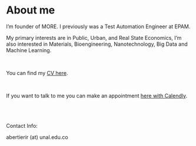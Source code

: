 
# About me

I’m founder of MORE. I previously was a Test Automation Engineer at EPAM.

My primary interests are in Public, Urban, and Real State Economics, I’m also interested in Materials, Bioengineering, Nanotechnology, Big Data and Machine Learning.

<br>

You can find my [CV here](documents/Andrea%20Bertieri%208D.pdf).

<br>

If you want to talk to me you can make an appointment [here with Calendly](https://calendly.com/abertierir/30min).

<br>
<br>
<br>
Contact Info:

<i class="fa fa-home"></i> 

<i class="fa fa-envelope"></i> abertierir (at) unal.edu.co <br>

<br>
<br>
